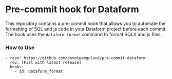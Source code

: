 # Pre-commit hook for Dataform

This repository contains a pre-commit hook that allows you to automate the formatting of SQL and js code in your Dataform project before each commit. The hook uses the `dataform format` command to format SQLX and js files.

### How to Use

```
- repo: https://github.com/devoteamgcloud/pre-commit-dataform
  rev: [Fill with latest release]
  hooks:
    - id: dataform_format
```